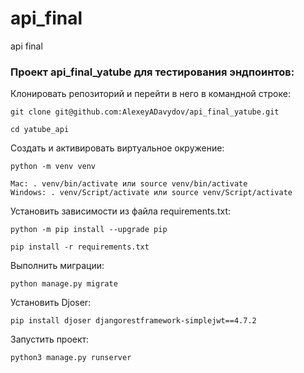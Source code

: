 # api_final
api final



### Проект api_final_yatube для тестирования эндпоинтов:

Клонировать репозиторий и перейти в него в командной строке:

```
git clone git@github.com:AlexeyADavydov/api_final_yatube.git
```

```
cd yatube_api
```

Cоздать и активировать виртуальное окружение:

```
python -m venv venv
```

```
Mac: . venv/bin/activate или source venv/bin/activate
Windows: . venv/Script/activate или source venv/Script/activate
```

Установить зависимости из файла requirements.txt:

```
python -m pip install --upgrade pip
```

```
pip install -r requirements.txt
```

Выполнить миграции:

```
python manage.py migrate
```

Установить Djoser:

```
pip install djoser djangorestframework-simplejwt==4.7.2
```

Запустить проект:

```
python3 manage.py runserver
```